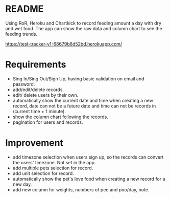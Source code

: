 # README
Using RoR, Heroku and Chartkick to record feeding amount a day with dry and wet food. The app can show the raw data and column chart to see the feeding trends.

https://test-tracker-v1-68679b6d52bd.herokuapp.com/

# Requirements
- Sing In/Sing Out/Sign Up, having basic validation on email and password.
- add/edit/delete records.
- edit/ delete users by their own.
- automatically show the current date and time when creating a new record, date can not be a future date and time can not be records in (current time + 1 minute).
- show the column chart following the records.
- pagination for users and records.


# Improvement
- add timezone selection when users sign up, so the records can convert the users' timezone. Not set in the app.
- add multiple pets selection for record.
- add unit selection for record.
- automatically show the pet's love food when creating a new record for a new day.
- add new column for weights, numbers of pee and poo/day, note. 